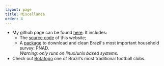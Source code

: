 ```yaml
---
layout: page
title: Miscellanea
order: 4
---
```


* My github page can be found [here](https://github.com/pereiragc). It includes: 
  + The [source code](https://github.com/pereiragc/pereiragc.github.io) of this website;
  + A [package](https://github.com/pereiragc/brazil-household-panel) to download and clean Brazil's most important household survey: PNAD. <br />
    *Warning: only runs on linux/unix based systems.*
* Check out [Botafogo](https://en.wikipedia.org/wiki/Botafogo_de_Futebol_e_Regatas) one of Brazil's most traditional football clubs. 
